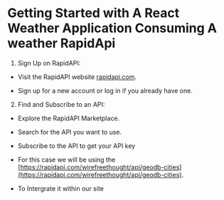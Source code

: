 # Getting Started with A React Weather Application Consuming A weather RapidApi

1. Sign Up on RapidAPI:

- Visit the RapidAPI website [rapidapi.com](https://rapidapi.com/).

- Sign up for a new account or log in if you already have one.

2. Find and Subscribe to an API:

- Explore the RapidAPI Marketplace.

- Search for the API you want to use.

- Subscribe to the API to get your API key

- For this case we will be using the [https://rapidapi.com/wirefreethought/api/geodb-cities](https://rapidapi.com/wirefreethought/api/geodb-cities).

- To Intergrate it within our site
